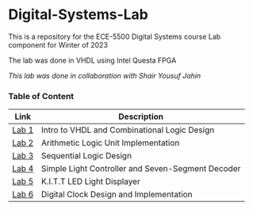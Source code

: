 # Digital-Systems-Lab
This is a repository for the ECE-5500 Digital Systems course Lab component for Winter of 2023

The lab was done in VHDL using Intel Questa FPGA

*This lab was done in collaboration with Shair Yousuf Jahin*

### Table of Content
| Link | Description|
| --- | --- |
| [Lab 1](Lab_1) | Intro to VHDL and Combinational Logic Design |
| [Lab 2](Lab_2) | Arithmetic Logic Unit Implementation |
| [Lab 3](Lab_3) | Sequential Logic Design |
| [Lab 4](Lab_4) | Simple Light Controller and Seven-Segment Decoder | 
| [Lab 5](Lab_5) | K.I.T.T LED Light Displayer |
| [Lab 6](Lab_6) | Digital Clock Design and Implementation |
